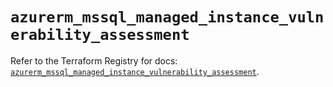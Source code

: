 # `azurerm_mssql_managed_instance_vulnerability_assessment`

Refer to the Terraform Registry for docs: [`azurerm_mssql_managed_instance_vulnerability_assessment`](https://registry.terraform.io/providers/hashicorp/azurerm/4.6.0/docs/resources/mssql_managed_instance_vulnerability_assessment).

